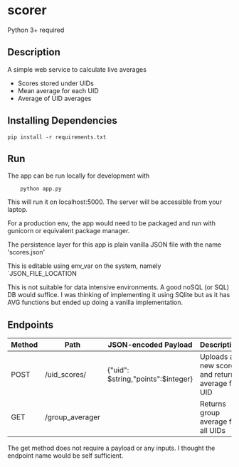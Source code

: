 # scorer
Python 3+ required

## Description

A simple web service to calculate live averages

* Scores stored under UIDs
* Mean average for each UID
* Average of UID averages


## Installing Dependencies

    pip install -r requirements.txt

## Run
The app can be run locally for development with 
        
        python app.py

This will run it on localhost:5000. The server will be accessible from your laptop.

For a production env, the app would need to be packaged and run with gunicorn or equivalent package manager.


The persistence layer for this app is plain vanilla JSON file with the name 'scores.json'

This is editable using env_var on the system, namely `JSON_FILE_LOCATION

This is not suitable for data intensive environments. A good noSQL (or SQL) DB would suffice. I was thinking of implementing it using SQlite but as it has AVG functions but ended up doing a vanilla implementation.


## Endpoints

| Method | Path | JSON-encoded Payload | Description |
|--------|------|----------------------|-------------|
|POST|/uid_scores/|{"uid": $string,"points":$integer}|Uploads a new score and returns average for UID|
|GET|/group_averager||Returns group average for all UIDs|


The get method does not require a payload or any inputs. I thought the endpoint name would be self sufficient.


